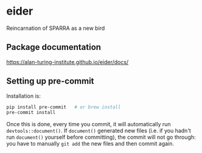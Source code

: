 # eider

Reincarnation of SPARRA as a new bird

## Package documentation

https://alan-turing-institute.github.io/eider/docs/


## Setting up pre-commit

Installation is:

```bash
pip install pre-commit   # or brew install
pre-commit install
```

Once this is done, every time you commit, it will automatically run `devtools::document()`.
If `document()` generated new files (i.e. if you hadn't run `document()` yourself before committing), the commit will not go through:
you have to manually `git add` the new files and then commit again.
